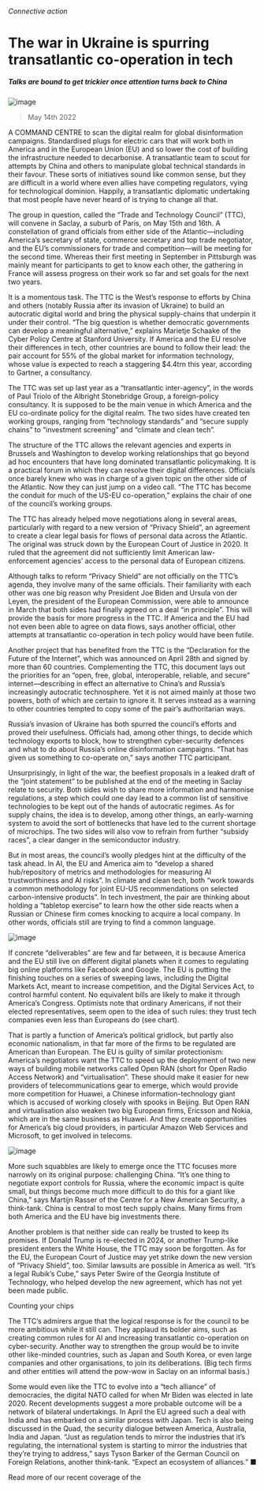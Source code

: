 ###### Connective action
# The war in Ukraine is spurring transatlantic co-operation in tech 
##### Talks are bound to get trickier once attention turns back to China 
![image](images/20220514_IRD001_0.jpg) 
> May 14th 2022 
A COMMAND CENTRE to scan the digital realm for global disinformation campaigns. Standardised plugs for electric cars that will work both in America and in the European Union (EU) and so lower the cost of building the infrastructure needed to decarbonise. A transatlantic team to scout for attempts by China and others to manipulate global technical standards in their favour. These sorts of initiatives sound like common sense, but they are difficult in a world where even allies have competing regulators, vying for technological dominion. Happily, a transatlantic diplomatic undertaking that most people have never heard of is trying to change all that.
The group in question, called the “Trade and Technology Council” (TTC), will convene in Saclay, a suburb of Paris, on May 15th and 16th. A constellation of grand officials from either side of the Atlantic—including America’s secretary of state, commerce secretary and top trade negotiator, and the EU’s commissioners for trade and competition—will be meeting for the second time. Whereas their first meeting in September in Pittsburgh was mainly meant for participants to get to know each other, the gathering in France will assess progress on their work so far and set goals for the next two years.

It is a momentous task. The TTC is the West’s response to efforts by China and others (notably Russia after its invasion of Ukraine) to build an autocratic digital world and bring the physical supply-chains that underpin it under their control. “The big question is whether democratic governments can develop a meaningful alternative,” explains Marietje Schaake of the Cyber Policy Centre at Stanford University. If America and the EU resolve their differences in tech, other countries are bound to follow their lead: the pair account for 55% of the global market for information technology, whose value is expected to reach a staggering $4.4trn this year, according to Gartner, a consultancy.
The TTC was set up last year as a “transatlantic inter-agency”, in the words of Paul Triolo of the Albright Stonebridge Group, a foreign-policy consultancy. It is supposed to be the main venue in which America and the EU co-ordinate policy for the digital realm. The two sides have created ten working groups, ranging from “technology standards” and “secure supply chains” to “investment screening” and “climate and clean tech”.
The structure of the TTC allows the relevant agencies and experts in Brussels and Washington to develop working relationships that go beyond ad hoc encounters that have long dominated transatlantic policymaking. It is a practical forum in which they can resolve their digital differences. Officials once barely knew who was in charge of a given topic on the other side of the Atlantic. Now they can just jump on a video call. “The TTC has become the conduit for much of the US-EU co-operation,” explains the chair of one of the council’s working groups.
The TTC has already helped move negotiations along in several areas, particularly with regard to a new version of “Privacy Shield”, an agreement to create a clear legal basis for flows of personal data across the Atlantic. The original was struck down by the European Court of Justice in 2020. It ruled that the agreement did not sufficiently limit American law-enforcement agencies’ access to the personal data of European citizens.
Although talks to reform “Privacy Shield” are not officially on the TTC’s agenda, they involve many of the same officials. Their familiarity with each other was one big reason why President Joe Biden and Ursula von der Leyen, the president of the European Commission, were able to announce in March that both sides had finally agreed on a deal “in principle”. This will provide the basis for more progress in the TTC. If America and the EU had not even been able to agree on data flows, says another official, other attempts at transatlantic co-operation in tech policy would have been futile.
Another project that has benefited from the TTC is the “Declaration for the Future of the Internet”, which was announced on April 28th and signed by more than 60 countries. Complementing the TTC, this document lays out the priorities for an “open, free, global, interoperable, reliable, and secure” internet—describing in effect an alternative to China’s and Russia’s increasingly autocratic technosphere. Yet it is not aimed mainly at those two powers, both of which are certain to ignore it. It serves instead as a warning to other countries tempted to copy some of the pair’s authoritarian ways.
Russia’s invasion of Ukraine has both spurred the council’s efforts and proved their usefulness. Officials had, among other things, to decide which technology exports to block, how to strengthen cyber-security defences and what to do about Russia’s online disinformation campaigns. “That has given us something to co-operate on,” says another TTC participant.
Unsurprisingly, in light of the war, the beefiest proposals in a leaked draft of the “joint statement” to be published at the end of the meeting in Saclay relate to security. Both sides wish to share more information and harmonise regulations, a step which could one day lead to a common list of sensitive technologies to be kept out of the hands of autocratic regimes. As for supply chains, the idea is to develop, among other things, an early-warning system to avoid the sort of bottlenecks that have led to the current shortage of microchips. The two sides will also vow to refrain from further “subsidy races”, a clear danger in the semiconductor industry.
But in most areas, the council’s woolly pledges hint at the difficulty of the task ahead. In AI, the EU and America aim to “develop a shared hub/repository of metrics and methodologies for measuring AI trustworthiness and AI risks”. In climate and clean tech, both “work towards a common methodology for joint EU-US recommendations on selected carbon-intensive products”. In tech investment, the pair are thinking about holding a “tabletop exercise” to learn how the other side reacts when a Russian or Chinese firm comes knocking to acquire a local company. In other words, officials still are trying to find a common language.
![image](images/20220514_IRC233.png) 

If concrete “deliverables” are few and far between, it is because America and the EU still live on different digital planets when it comes to regulating big online platforms like Facebook and Google. The EU is putting the finishing touches on a series of sweeping laws, including the Digital Markets Act, meant to increase competition, and the Digital Services Act, to control harmful content. No equivalent bills are likely to make it through America’s Congress. Optimists note that ordinary Americans, if not their elected representatives, seem open to the idea of such rules: they trust tech companies even less than Europeans do (see chart).
That is partly a function of America’s political gridlock, but partly also economic nationalism, in that far more of the firms to be regulated are American than European. The EU is guilty of similar protectionism: America’s negotiators want the TTC to speed up the deployment of two new ways of building mobile networks called Open RAN (short for Open Radio Access Network) and “virtualisation”. These should make it easier for new providers of telecommunications gear to emerge, which would provide more competition for Huawei, a Chinese information-technology giant which is accused of working closely with spooks in Beijing. But Open RAN and virtualisation also weaken two big European firms, Ericsson and Nokia, which are in the same business as Huawei. And they create opportunities for America’s big cloud providers, in particular Amazon Web Services and Microsoft, to get involved in telecoms.
![image](images/20220514_IRD002_0.jpg) 

More such squabbles are likely to emerge once the TTC focuses more narrowly on its original purpose: challenging China. “It’s one thing to negotiate export controls for Russia, where the economic impact is quite small, but things become much more difficult to do this for a giant like China,” says Martijn Rasser of the Centre for a New American Security, a think-tank. China is central to most tech supply chains. Many firms from both America and the EU have big investments there.
Another problem is that neither side can really be trusted to keep its promises. If Donald Trump is re-elected in 2024, or another Trump-like president enters the White House, the TTC may soon be forgotten. As for the EU, the European Court of Justice may yet strike down the new version of “Privacy Shield”, too. Similar lawsuits are possible in America as well. “It’s a legal Rubik’s Cube,” says Peter Swire of the Georgia Institute of Technology, who helped develop the new agreement, which has not yet been made public.
Counting your chips
The TTC’s admirers argue that the logical response is for the council to be more ambitious while it still can. They applaud its bolder aims, such as creating common rules for AI and increasing transatlantic co-operation on cyber-security. Another way to strengthen the group would be to invite other like-minded countries, such as Japan and South Korea, or even large companies and other organisations, to join its deliberations. (Big tech firms and other entities will attend the pow-wow in Saclay on an informal basis.)
Some would even like the TTC to evolve into a “tech alliance” of democracies, the digital NATO called for when Mr Biden was elected in late 2020. Recent developments suggest a more probable outcome will be a network of bilateral undertakings. In April the EU agreed such a deal with India and has embarked on a similar process with Japan. Tech is also being discussed in the Quad, the security dialogue between America, Australia, India and Japan. “Just as regulation tends to mirror the industries that it’s regulating, the international system is starting to mirror the industries that they’re trying to address,” says Tyson Barker of the German Council on Foreign Relations, another think-tank. “Expect an ecosystem of alliances.” ■
Read more of our recent coverage of the 
